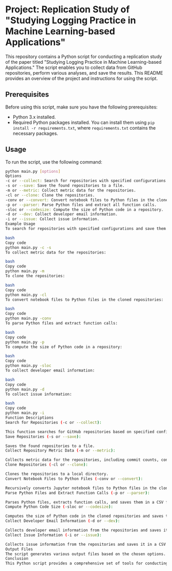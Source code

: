# Project: Replication Study of "Studying Logging Practice in Machine Learning-based Applications"

This repository contains a Python script for conducting a replication study of the paper titled "Studying Logging Practice in Machine Learning-based Applications." The script enables you to collect data from GitHub repositories, perform various analyses, and save the results. This README provides an overview of the project and instructions for using the script.

## Prerequisites

Before using this script, make sure you have the following prerequisites:

- Python 3.x installed.
- Required Python packages installed. You can install them using `pip install -r requirements.txt`, where `requirements.txt` contains the necessary packages.

## Usage

To run the script, use the following command:

```bash
python main.py [options]
Options
-c or --collect: Search for repositories with specified configurations.
-s or --save: Save the found repositories to a file.
-m or --metric: Collect metric data for the repositories.
-cl or --clone: Clone the repositories.
-conv or --convert: Convert notebook files to Python files in the cloned repositories.
-p or --parser: Parse Python files and extract all function calls.
-sloc or --codesize: Compute the size of Python code in a repository.
-d or --dev: Collect developer email information.
-i or --issue: Collect issue information.
Example Usage
To search for repositories with specified configurations and save them to a file:

bash
Copy code
python main.py -c -s
To collect metric data for the repositories:

bash
Copy code
python main.py -m
To clone the repositories:

bash
Copy code
python main.py -cl
To convert notebook files to Python files in the cloned repositories:

bash
Copy code
python main.py -conv
To parse Python files and extract function calls:

bash
Copy code
python main.py -p
To compute the size of Python code in a repository:

bash
Copy code
python main.py -sloc
To collect developer email information:

bash
Copy code
python main.py -d
To collect issue information:

bash
Copy code
python main.py -i
Function Descriptions
Search for Repositories (-c or --collect):

This function searches for GitHub repositories based on specified configurations.
Save Repositories (-s or --save):

Saves the found repositories to a file.
Collect Repository Metric Data (-m or --metric):

Collects metric data for the repositories, including commit counts, contributor counts, stars, created dates, descriptions, languages, and repository sizes.
Clone Repositories (-cl or --clone):

Clones the repositories to a local directory.
Convert Notebook Files to Python Files (-conv or --convert):

Recursively converts Jupyter notebook files to Python files in the cloned repositories.
Parse Python Files and Extract Function Calls (-p or --parser):

Parses Python files, extracts function calls, and saves them in a CSV file.
Compute Python Code Size (-sloc or --codesize):

Computes the size of Python code in the cloned repositories and saves the results in a CSV file.
Collect Developer Email Information (-d or --dev):

Collects developer email information from the repositories and saves it in a CSV file.
Collect Issue Information (-i or --issue):

Collects issue information from the repositories and saves it in a CSV file.
Output Files
The script generates various output files based on the chosen options. Output files are saved in the specified directory or the project root.
Conclusion
This Python script provides a comprehensive set of tools for conducting a replication study of the paper "Studying Logging Practice in Machine Learning-based Applications." By using the provided command-line options, you can customize the data collection and analysis process to suit your needs.